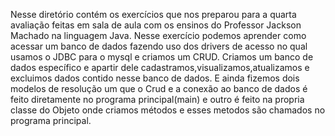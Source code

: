 Nesse diretório contém os exercícios que nos preparou para a quarta avaliação feitas em sala de aula com os ensinos do Professor Jackson Machado na linguagem Java. 
Nesse exercício podemos aprender como acessar um banco de dados fazendo uso dos drivers de acesso no qual usamos o JDBC para o mysql e criamos um CRUD. Criamos um banco de dados específico e apartir dele cadastramos,visualizamos,atualizamos e excluimos dados contido nesse banco de dados.
E ainda fizemos dois modelos de resolução um que o Crud e a conexão ao banco de dados é feito diretamente no programa principal(main) e outro é feito na propria classe do Objeto onde criamos métodos e esses metodos são chamados no programa principal.
